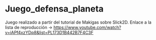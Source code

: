 # Juego_defensa_planeta
Juego realizado a partir del tutorial de Makigas sobre Slick2D. Enlace a la lista de reproducción -> 
https://www.youtube.com/watch?v=iAPf4xzYDp8&list=PL173D1B442B7F4C3F

